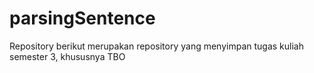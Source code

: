 # parsingSentence
Repository berikut merupakan repository yang menyimpan tugas kuliah semester 3, khususnya TBO
